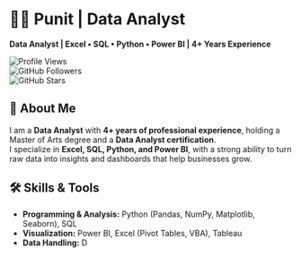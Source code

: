 # 👨‍💻 Punit | Data Analyst  
**Data Analyst | Excel • SQL • Python • Power BI | 4+ Years Experience**  

![Profile Views](https://komarev.com/ghpvc/?username=Punitsah34&label=Profile%20Views&color=0e75b6&style=flat)  
![GitHub Followers](https://img.shields.io/github/followers/Punitsah34?label=Followers&style=social)  
![GitHub Stars](https://img.shields.io/github/stars/Punitsah34?label=Stars&style=social)  

## 🚀 About Me  
I am a **Data Analyst** with **4+ years of professional experience**, holding a Master of Arts degree and a **Data Analyst certification**.  
I specialize in **Excel, SQL, Python, and Power BI**, with a strong ability to turn raw data into insights and dashboards that help businesses grow.  

## 🛠️ Skills & Tools  
- **Programming & Analysis:** Python (Pandas, NumPy, Matplotlib, Seaborn), SQL  
- **Visualization:** Power BI, Excel (Pivot Tables, VBA), Tableau  
- **Data Handling:** D
